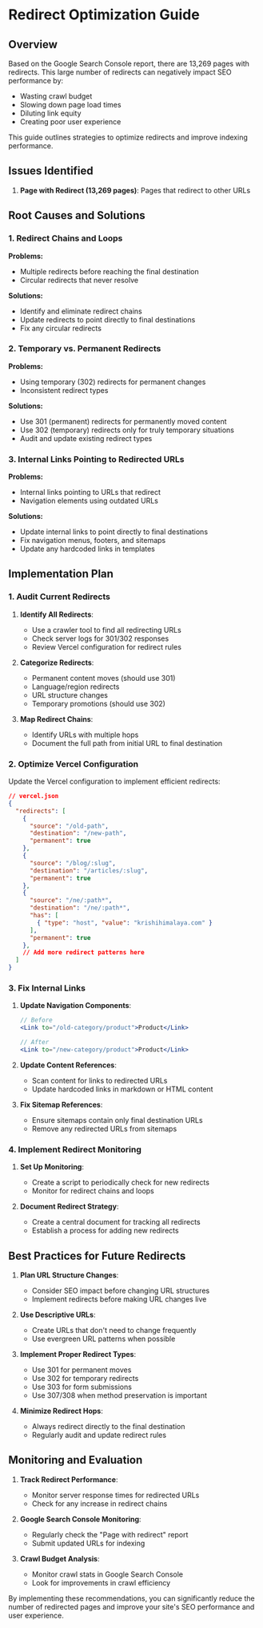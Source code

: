 # Redirect Optimization Guide

## Overview
Based on the Google Search Console report, there are 13,269 pages with redirects. This large number of redirects can negatively impact SEO performance by:
- Wasting crawl budget
- Slowing down page load times
- Diluting link equity
- Creating poor user experience

This guide outlines strategies to optimize redirects and improve indexing performance.

## Issues Identified

1. **Page with Redirect (13,269 pages)**: Pages that redirect to other URLs

## Root Causes and Solutions

### 1. Redirect Chains and Loops

**Problems:**
- Multiple redirects before reaching the final destination
- Circular redirects that never resolve

**Solutions:**
- Identify and eliminate redirect chains
- Update redirects to point directly to final destinations
- Fix any circular redirects

### 2. Temporary vs. Permanent Redirects

**Problems:**
- Using temporary (302) redirects for permanent changes
- Inconsistent redirect types

**Solutions:**
- Use 301 (permanent) redirects for permanently moved content
- Use 302 (temporary) redirects only for truly temporary situations
- Audit and update existing redirect types

### 3. Internal Links Pointing to Redirected URLs

**Problems:**
- Internal links pointing to URLs that redirect
- Navigation elements using outdated URLs

**Solutions:**
- Update internal links to point directly to final destinations
- Fix navigation menus, footers, and sitemaps
- Update any hardcoded links in templates

## Implementation Plan

### 1. Audit Current Redirects

1. **Identify All Redirects**:
   - Use a crawler tool to find all redirecting URLs
   - Check server logs for 301/302 responses
   - Review Vercel configuration for redirect rules

2. **Categorize Redirects**:
   - Permanent content moves (should use 301)
   - Language/region redirects
   - URL structure changes
   - Temporary promotions (should use 302)

3. **Map Redirect Chains**:
   - Identify URLs with multiple hops
   - Document the full path from initial URL to final destination

### 2. Optimize Vercel Configuration

Update the Vercel configuration to implement efficient redirects:

```json
// vercel.json
{
  "redirects": [
    { 
      "source": "/old-path", 
      "destination": "/new-path", 
      "permanent": true 
    },
    { 
      "source": "/blog/:slug", 
      "destination": "/articles/:slug", 
      "permanent": true 
    },
    { 
      "source": "/ne/:path*", 
      "destination": "/ne/:path*", 
      "has": [
        { "type": "host", "value": "krishihimalaya.com" }
      ],
      "permanent": true
    },
    // Add more redirect patterns here
  ]
}
```

### 3. Fix Internal Links

1. **Update Navigation Components**:
   ```jsx
   // Before
   <Link to="/old-category/product">Product</Link>
   
   // After
   <Link to="/new-category/product">Product</Link>
   ```

2. **Update Content References**:
   - Scan content for links to redirected URLs
   - Update hardcoded links in markdown or HTML content

3. **Fix Sitemap References**:
   - Ensure sitemaps contain only final destination URLs
   - Remove any redirected URLs from sitemaps

### 4. Implement Redirect Monitoring

1. **Set Up Monitoring**:
   - Create a script to periodically check for new redirects
   - Monitor for redirect chains and loops

2. **Document Redirect Strategy**:
   - Create a central document for tracking all redirects
   - Establish a process for adding new redirects

## Best Practices for Future Redirects

1. **Plan URL Structure Changes**:
   - Consider SEO impact before changing URL structures
   - Implement redirects before making URL changes live

2. **Use Descriptive URLs**:
   - Create URLs that don't need to change frequently
   - Use evergreen URL patterns when possible

3. **Implement Proper Redirect Types**:
   - Use 301 for permanent moves
   - Use 302 for temporary redirects
   - Use 303 for form submissions
   - Use 307/308 when method preservation is important

4. **Minimize Redirect Hops**:
   - Always redirect directly to the final destination
   - Regularly audit and update redirect rules

## Monitoring and Evaluation

1. **Track Redirect Performance**:
   - Monitor server response times for redirected URLs
   - Check for any increase in redirect chains

2. **Google Search Console Monitoring**:
   - Regularly check the "Page with redirect" report
   - Submit updated URLs for indexing

3. **Crawl Budget Analysis**:
   - Monitor crawl stats in Google Search Console
   - Look for improvements in crawl efficiency

By implementing these recommendations, you can significantly reduce the number of redirected pages and improve your site's SEO performance and user experience.